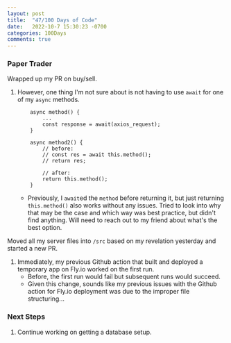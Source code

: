 ```yaml
---
layout: post
title:  "47/100 Days of Code"
date:   2022-10-7 15:30:23 -0700
categories: 100Days
comments: true
---
```


### Paper Trader

Wrapped up my PR on buy/sell.

1. However, one thing I'm not sure about is not having to use `await` for one of my `async` methods.
    ~~~
        async method() {
            ...
            const response = await(axios_request);
        }

        async method2() {
            // before:
            // const res = await this.method();
            // return res;
            
            // after:
            return this.method();
        }
    ~~~
    - Previously, I `await`ed the `method` before returning it, but just returning `this.method()` also works without any issues. Tried to look into why that may be the case and which way was best practice, but didn't find anything. Will need to reach out to my friend about what's the best option.

Moved all my server files into `/src` based on my revelation yesterday and started a new PR.

1. Immediately, my previous Github action that built and deployed a temporary app on Fly.io worked on the first run.
    - Before, the first run would fail but subsequent runs would succeed. 
    - Given this change, sounds like my previous issues with the Github action for Fly.io deployment was due to the improper file structuring... 

### Next Steps
1. Continue working on getting a database setup.